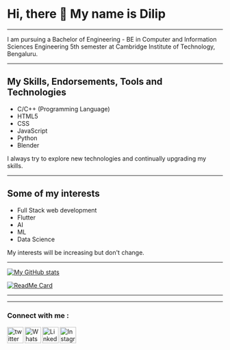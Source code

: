 # Hi, there 👋  My name is Dilip
---

I am pursuing a Bachelor of Engineering - BE in Computer and Information Sciences Engineering 5th semester at Cambridge Institute of Technology, Bengaluru.

---

## My Skills, Endorsements, Tools and Technologies
 
 - C/C++ (Programming Language) 
 - HTML5
 - CSS
 - JavaScript
 - Python
 - Blender

 I always try to explore new technologies and continually upgrading my skills.

---

## Some of my interests

- Full Stack web development
- Flutter 
- AI
- ML
- Data Science

My interests will be increasing but don't change.

---

[![My GitHub stats](https://github-readme-stats.vercel.app/api?username=dilipkn007&show_icons=true&title_color=fff&icon_color=007ACC&text_color=9f9f9f&bg_color=0D1117)](# "My portfolio website")

[![ReadMe Card](https://github-readme-stats.vercel.app/api/pin/?username=dilipkn007&repo=first-contributions&title_color=fff&icon_color=007ACC&text_color=9f9f9f&bg_color=0D1117)](https://github.com/dilipkn007/first-contributions)

---
---

### Connect with me :

[<img align="left" alt="twitter" width="38px"  src="https://camo.githubusercontent.com/35b0b8bfbd8840f35607fb56ad0a139047fd5d6e09ceb060c5c6f0a5abd1044c/68747470733a2f2f6564656e742e6769746875622e696f2f537570657254696e7949636f6e732f696d616765732f7376672f747769747465722e737667" />](https://twitter.com/Dilip96730313 "twitter") 
[<img align="left" alt="WhatsApp" width="38px" src="https://camo.githubusercontent.com/945d32cdd8d51fe844ca8b2976914ae8786586607aee1cba24d7318e24b30411/68747470733a2f2f6564656e742e6769746875622e696f2f537570657254696e7949636f6e732f696d616765732f7376672f77686174736170702e737667" />](https://wa.me/qr/7VTA2LBRFYTGC1/ "WhatsApp")
[<img align="left" alt="LinkedIn" width="38px" src="https://camo.githubusercontent.com/c8a9c5b414cd812ad6a97a46c29af67239ddaeae08c41724ff7d945fb4c047e5/68747470733a2f2f6564656e742e6769746875622e696f2f537570657254696e7949636f6e732f696d616765732f7376672f6c696e6b6564696e2e737667" />](https://www.linkedin.com/in/dilipdilip007/ "LinkedIn")
[<img align="left" alt="Instagram" width="38px" src="https://camo.githubusercontent.com/c9dacf0f25a1489fdbc6c0d2b41cda58b77fa210a13a886d6f99e027adfbd358/68747470733a2f2f6564656e742e6769746875622e696f2f537570657254696e7949636f6e732f696d616765732f7376672f696e7374616772616d2e737667" />](https://www.instagram.com/dilip_k_n/ "Instagram")      

